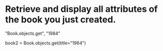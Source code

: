 # Retrieve and display all attributes of the book you just created.
"Book.objects.get", "1984"

book2 = Book.objects.get(title="1964")